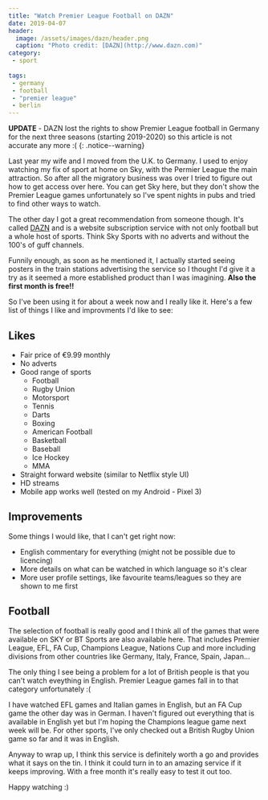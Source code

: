 ```yaml
---
title: "Watch Premier League Football on DAZN"
date: 2019-04-07
header:
  image: /assets/images/dazn/header.png
  caption: "Photo credit: [DAZN](http://www.dazn.com)"
category:
 - sport
 
tags:
 - germany
 - football
 - "premier league"
 - berlin
---
```


**UPDATE** - DAZN lost the rights to show Premier League football in Germany for the next three seasons (starting 2019-2020) so this article is not accurate any more :( {: .notice--warning}
 

Last year my wife and I moved from the U.K. to Germany. I used to enjoy watching my fix of sport at home on Sky, with the Permier League the main attraction. So after all the migratory business was over I tried to figure out how to get access over here. You can get Sky here, but they don't show the Premier League games unfortunately so I've spent nights in pubs and tried to find other ways to watch.

The other day I got a great recommendation from someone though. It's called [DAZN][1] and is a website subscription service with not only football but a whole host of sports. Think Sky Sports with no adverts and without the 100's of guff channels. 

Funnily enough, as soon as he mentioned it, I actually started seeing posters in the train stations advertising the service so I thought I'd give it a try as it seemed a more established product than I was imagining. **Also the first month is free!!** 

So I've been using it for about a week now and I really like it. Here's a few list of things I like and improvments I'd like to see:

## Likes
* Fair price of €9.99 monthly
* No adverts
* Good range of sports
  * Football
  * Rugby Union
  * Motorsport
  * Tennis
  * Darts
  * Boxing
  * American Football
  * Basketball
  * Baseball
  * Ice Hockey
  * MMA
* Straight forward website (similar to Netflix style UI)
* HD streams
* Mobile app works well (tested on my Android - Pixel 3)

## Improvements
Some things I would like, that I can't get right now:
* English commentary for everything (might not be possible due to licencing)
* More details on what can be watched in which language so it's clear
* More user profile settings, like favourite teams/leagues so they are shown to me first

## Football
The selection of football is really good and I think all of the games that were available on SKY or BT Sports are also available here. That includes Premier League, EFL, FA Cup, Champions League, Nations Cup and more including divisions from other countries like Germany, Italy, France, Spain, Japan... 

The only thing I see being a problem for a lot of British people is that you can't watch eveything in English. Premier League games fall in to that category unfortunately :( 

I have watched EFL games and Italian games in English, but an FA Cup game the other day was in German. I haven't figured out everything that is available in English yet but I'm hoping the Champions league game next week will be. For other sports, I've only checked out a British Rugby Union game so far and it was in English.

Anyway to wrap up, I think this service is definitely worth a go and provides what it says on the tin. I think it could turn in to an amazing service if it keeps improving. With a free month it's really easy to test it out too. 

Happy watching :)


[1]: http://www.dazn.com